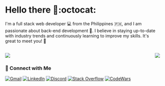 # Hello there 👋:octocat:

I'm a full stack web developer 💻 from the Philippines :philippines:, and I am passionate about back-end development 💪. I believe in staying up-to-date with industry trends and continuously learning to improve my skills. It's great to meet you! 🙇

<br clear="both"/>
 
 <!--
<picture>
  <source media="(prefers-color-scheme: dark)" srcset="https://github-readme-stats.vercel.app/api?username=zerexei&show_icons=true&hide_border=true&layout=compactdark&include_all_commits=true&theme=chartreuse-dark&bg_color=00000000">
  <img align="left" src="https://github-readme-stats.vercel.app/api?username=zerexei&show_icons=true&hide_border=true&layout=compact&include_all_commits=true&theme=default&bg_color=00000000">
</picture>
-->

<picture>
  <img align="left" src="http://github-readme-streak-stats.herokuapp.com?user=zerexei&theme=github-dark&mode=weekly" >
</picture>

<picture>
  <source media="(prefers-color-scheme: dark)" srcset="https://github-readme-stats.vercel.app/api/top-langs/?username=zerexei&layout=compact&hide_border=true&langs_count=8&theme=chartreuse-dark&bg_color=00000000">
  <img align="right" src="https://github-readme-stats.vercel.app/api/top-langs/?username=zerexei&layout=compact&hide_border=true&langs_count=8&theme=default&bg_color=00000000">
</picture>

<br clear="both"/>

### 💬 Connect with Me

[![Gmail](https://img.shields.io/badge/gmail-4c4c4c?style=flat&logo=gmail&logoColor=white)](https://mail.google.com?tf=cm&to=angeloarcillas64@gmail.com)
[![LinkedIn](https://img.shields.io/badge/linkedin-4c4c4c?style=flat&logo=linkedin&logoColor=white)](https://www.linkedin.com/in/angeloarcillas/)
[![Discord](https://img.shields.io/badge/discord-4c4c4c?style=flat&logo=discord&logoColor=white)](https://discord.com/users/743835873287733249)
[![Stack Overflow](https://img.shields.io/badge/stack%20overflow-4c4c4c?style=flat&logo=stack-overflow&logoColor=white)](https://stackexchange.com/users/21726141/zerexei)
[![CodeWars](https://img.shields.io/badge/codewars-4c4c4c?style=flat&logo=codewars&logoColor=white)](https://www.codewars.com/users/angeloarcillas64)
